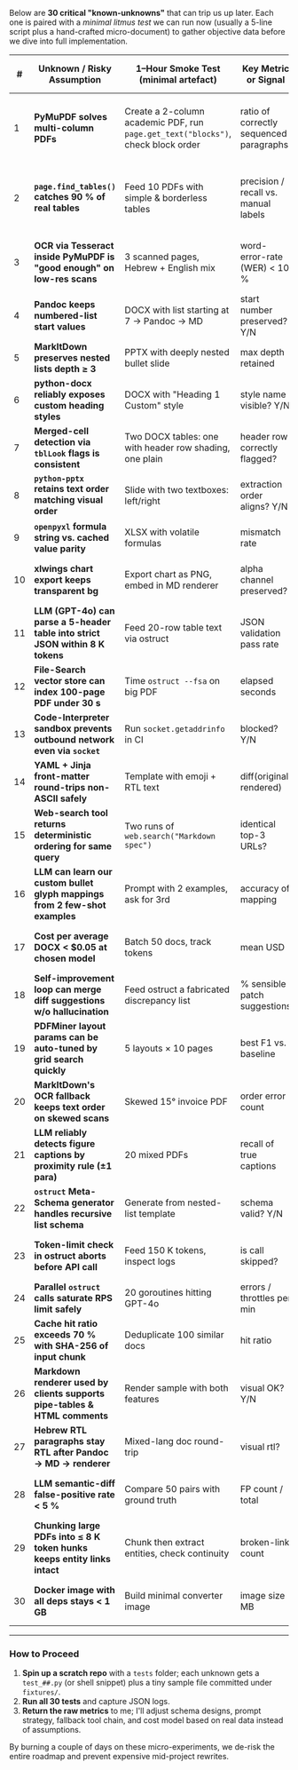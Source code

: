 Below are **30 critical "known-unknowns"** that can trip us up later.  Each one is paired with a *minimal litmus test* we can run now (usually a 5-line script plus a hand-crafted micro-document) to gather objective data before we dive into full implementation.

| #  | Unknown / Risky Assumption                                                     | 1–Hour Smoke Test (minimal artefact)                                             | Key Metric or Signal                    | Why it Matters to the Big Plan                                | Test Directory |
| -- | ------------------------------------------------------------------------------ | -------------------------------------------------------------------------------- | --------------------------------------- | ------------------------------------------------------------- | -------------- |
| 1  | **PyMuPDF solves multi-column PDFs**                                           | Create a 2-column academic PDF, run `page.get_text("blocks")`, check block order | ratio of correctly sequenced paragraphs | If wrong, we must add PDFMiner.six or layout heuristics early | [tests/test_01_pymupdf_multicolumn](./tests/test_01_pymupdf_multicolumn/) |
| 2  | **`page.find_tables()` catches 90 % of real tables**                           | Feed 10 PDFs with simple & borderless tables                                     | precision / recall vs. manual labels    | Drives fallback strategy for tables (Camelot, Tabula, LTTR)   | [tests/test_02_pymupdf_table_detection](./tests/test_02_pymupdf_table_detection/) |
| 3  | **OCR via Tesseract inside PyMuPDF is "good enough" on low-res scans**         | 3 scanned pages, Hebrew + English mix                                            | word-error-rate (WER) < 10 %            | Decides if we need Azure Form Recognizer or Abbyy             | [tests/test_03_ocr_tesseract](./tests/test_03_ocr_tesseract/) |
| 4  | **Pandoc keeps numbered-list start values**                                    | DOCX with list starting at 7 → Pandoc → MD                                       | start number preserved? Y/N             | Affects ordered-list JSON schema design                       | [tests/test_04_pandoc_numbered_lists](./tests/test_04_pandoc_numbered_lists/) |
| 5  | **MarkItDown preserves nested lists depth ≥ 3**                                | PPTX with deeply nested bullet slide                                             | max depth retained                      | Guides LLM prompt for list repair                             | [tests/test_05_markitdown_nested_lists](./tests/test_05_markitdown_nested_lists/) |
| 6  | **python-docx reliably exposes custom heading styles**                         | DOCX with "Heading 1 Custom" style                                               | style name visible? Y/N                 | Needed for heading-level mapping                              | [tests/test_06_python_docx_custom_styles](./tests/test_06_python_docx_custom_styles/) |
| 7  | **Merged-cell detection via `tblLook` flags is consistent**                    | Two DOCX tables: one with header row shading, one plain                          | header row correctly flagged?           | Impacts header-vs-body inference                              | [tests/test_07_merged_cell_detection](./tests/test_07_merged_cell_detection/) |
| 8  | **`python-pptx` retains text order matching visual order**                     | Slide with two textboxes: left/right                                             | extraction order aligns? Y/N            | Influences slide-to-markdown sequencing                       | [tests/test_08_pptx_text_order](./tests/test_08_pptx_text_order/) |
| 9  | **`openpyxl` formula string vs. cached value parity**                          | XLSX with volatile formulas                                                      | mismatch rate                           | Decides when to fire up xlwings/Excel                         | [tests/test_09_openpyxl_formulas](./tests/test_09_openpyxl_formulas/) |
| 10 | **xlwings chart export keeps transparent bg**                                  | Export chart as PNG, embed in MD renderer                                        | alpha channel preserved?                | Affects dark-mode rendering in final docs                     | [tests/test_10_xlwings_chart_export](./tests/test_10_xlwings_chart_export/) |
| 11 | **LLM (GPT-4o) can parse a 5-header table into strict JSON within 8 K tokens** | Feed 20-row table text via ostruct                                               | JSON validation pass rate               | Validates context-window + cost assumptions                    | [tests/test_11_llm_table_parsing](./tests/test_11_llm_table_parsing/) |
| 12 | **File-Search vector store can index 100-page PDF under 30 s**                 | Time `ostruct --fsa` on big PDF                                                  | elapsed seconds                         | Determines UX and batching strategy                            | [tests/test_12_file_search_indexing](./tests/test_12_file_search_indexing/) |
| 13 | **Code-Interpreter sandbox prevents outbound network even via `socket`**       | Run `socket.getaddrinfo` in CI                                                   | blocked? Y/N                            | Confirms security story to enterprise clients                  | [tests/test_13_code_interpreter_security](./tests/test_13_code_interpreter_security/) |
| 14 | **YAML + Jinja front-matter round-trips non-ASCII safely**                     | Template with emoji + RTL text                                                   | diff(original, rendered)                | Avoids silent corruption in prompts                            | [tests/test_14_yaml_jinja_roundtrip](./tests/test_14_yaml_jinja_roundtrip/) |
| 15 | **Web-search tool returns deterministic ordering for same query**              | Two runs of `web.search("Markdown spec")`                                        | identical top-3 URLs?                   | Needed if we rely on deterministic tests                       | [tests/test_15_web_search_deterministic](./tests/test_15_web_search_deterministic/) |
| 16 | **LLM can learn our custom bullet glyph mappings from 2 few-shot examples**    | Prompt with 2 examples, ask for 3rd                                              | accuracy of mapping                     | Decides few-shot vs. rule-based preprocessing                  | [tests/test_16_llm_bullet_mapping](./tests/test_16_llm_bullet_mapping/) |
| 17 | **Cost per average DOCX < \$0.05 at chosen model**                             | Batch 50 docs, track tokens                                                      | mean USD                                | Influences budget / caching design                             | [tests/test_17_cost_per_docx](./tests/test_17_cost_per_docx/) |
| 18 | **Self-improvement loop can merge diff suggestions w/o hallucination**         | Feed ostruct a fabricated discrepancy list                                       | % sensible patch suggestions            | Determines viability of autonomous prompt tuning               | [tests/test_18_self_improvement_loop](./tests/test_18_self_improvement_loop/) |
| 19 | **PDFMiner layout params can be auto-tuned by grid search quickly**            | 5 layouts × 10 pages                                                             | best F1 vs. baseline                    | If slow, we pre-bake params per template                       | [tests/test_19_pdfminer_auto_tuning](./tests/test_19_pdfminer_auto_tuning/) |
| 20 | **MarkItDown's OCR fallback keeps text order on skewed scans**                 | Skewed 15° invoice PDF                                                           | order error count                       | Otherwise need pre-deskew step                                 | [tests/test_20_markitdown_ocr_order](./tests/test_20_markitdown_ocr_order/) |
| 21 | **LLM reliably detects figure captions by proximity rule (±1 para)**           | 20 mixed PDFs                                                                    | recall of true captions                 | May require vision model or caption regex                      | [tests/test_21_llm_figure_captions](./tests/test_21_llm_figure_captions/) |
| 22 | **`ostruct` Meta-Schema generator handles recursive list schema**              | Generate from nested-list template                                               | schema valid? Y/N                       | Saves hand-writing schemas                                     | [tests/test_22_ostruct_meta_schema](./tests/test_22_ostruct_meta_schema/) |
| 23 | **Token-limit check in ostruct aborts before API call**                        | Feed 150 K tokens, inspect logs                                                  | is call skipped?                        | Prevents expensive failures in prod                            | [tests/test_23_token_limit_check](./tests/test_23_token_limit_check/) |
| 24 | **Parallel `ostruct` calls saturate RPS limit safely**                         | 20 goroutines hitting GPT-4o                                                     | errors / throttles per min              | Guides queue / back-off design                                 | [tests/test_24_parallel_ostruct_rps](./tests/test_24_parallel_ostruct_rps/) |
| 25 | **Cache hit ratio exceeds 70 % with SHA-256 of input chunk**                   | Deduplicate 100 similar docs                                                     | hit ratio                               | Justifies caching infra                                        | [tests/test_25_cache_hit_ratio](./tests/test_25_cache_hit_ratio/) |
| 26 | **Markdown renderer used by clients supports pipe-tables & HTML comments**     | Render sample with both features                                                 | visual OK? Y/N                          | Impacts table / speaker-note strategy                          | [tests/test_26_markdown_renderer_support](./tests/test_26_markdown_renderer_support/) |
| 27 | **Hebrew RTL paragraphs stay RTL after Pandoc → MD → renderer**                | Mixed-lang doc round-trip                                                        | visual rtl?                             | Critical for Israeli customers                                 | [tests/test_27_hebrew_rtl_preservation](./tests/test_27_hebrew_rtl_preservation/) |
| 28 | **LLM semantic-diff false-positive rate < 5 %**                                | Compare 50 pairs with ground truth                                               | FP count / total                        | Determines trust in auto-validation gate                       | [tests/test_28_llm_semantic_diff](./tests/test_28_llm_semantic_diff/) |
| 29 | **Chunking large PDFs into ≤ 8 K token hunks keeps entity links intact**       | Chunk then extract entities, check continuity                                    | broken-link count                       | Informs chunk size heuristic                                   | [tests/test_29_chunking_entity_links](./tests/test_29_chunking_entity_links/) |
| 30 | **Docker image with all deps stays < 1 GB**                                    | Build minimal converter image                                                    | image size MB                           | Influences CI/CD and cold-start latency                        | [tests/test_30_docker_image_size](./tests/test_30_docker_image_size/) |

---

### How to Proceed

1. **Spin up a scratch repo** with a `tests` folder; each unknown gets a `test_##.py` (or shell snippet) plus a tiny sample file committed under `fixtures/`.
2. **Run all 30 tests**  and capture JSON logs.
3. **Return the raw metrics** to me; I'll adjust schema designs, prompt strategy, fallback tool chain, and cost model based on real data instead of assumptions.

By burning a couple of days on these micro-experiments, we de-risk the entire roadmap and prevent expensive mid-project rewrites.
